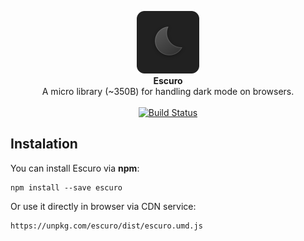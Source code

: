 <p align="center">
  <img src="logo.png" width="100" height="100">
  <br>
  <b role="heading" aria-level="1">Escuro</b>
  <br>
  A micro library (~350B) for handling dark mode on browsers.
  <br><br>
  <a href="https://travis-ci.com/kazzkiq/escuro"><img src="https://travis-ci.com/kazzkiq/escuro.svg?token=8NxvMyxN8sgafdHfeb8d&branch=master" alt="Build Status"></a>
</p>

## Instalation

You can install Escuro via **npm**:

```
npm install --save escuro
```

Or use it directly in browser via CDN service:

```
https://unpkg.com/escuro/dist/escuro.umd.js
```
